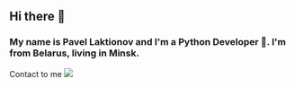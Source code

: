## Hi there 👋
### My name is Pavel Laktionov and I'm a Python Developer 🐍. I'm from Belarus, living in Minsk.

Contact to me
<a href="https://t.me/moepoi" target="_blank"><img src="https://img.shields.io/badge/Telegram-%40moepoi-28a8ea"></a>

<!--
**LAKTIONOV01/LAKTIONOV01** is a ✨ _special_ ✨ repository because its `README.md` (this file) appears on your GitHub profile.

Here are some ideas to get you started:

- 🔭 I’m currently working on ...
- 🌱 I’m currently learning ...
- 👯 I’m looking to collaborate on ...
- 🤔 I’m looking for help with ...
- 💬 Ask me about ...
- 📫 How to reach me: ...
- 😄 Pronouns: ...
- ⚡ Fun fact: ...
-->
